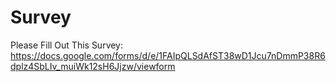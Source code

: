 # Survey

Please Fill Out This Survey: https://docs.google.com/forms/d/e/1FAIpQLSdAfST38wD1Jcu7nDmmP38R6dplz4SbLIv_muiWk12sH6Jjzw/viewform

